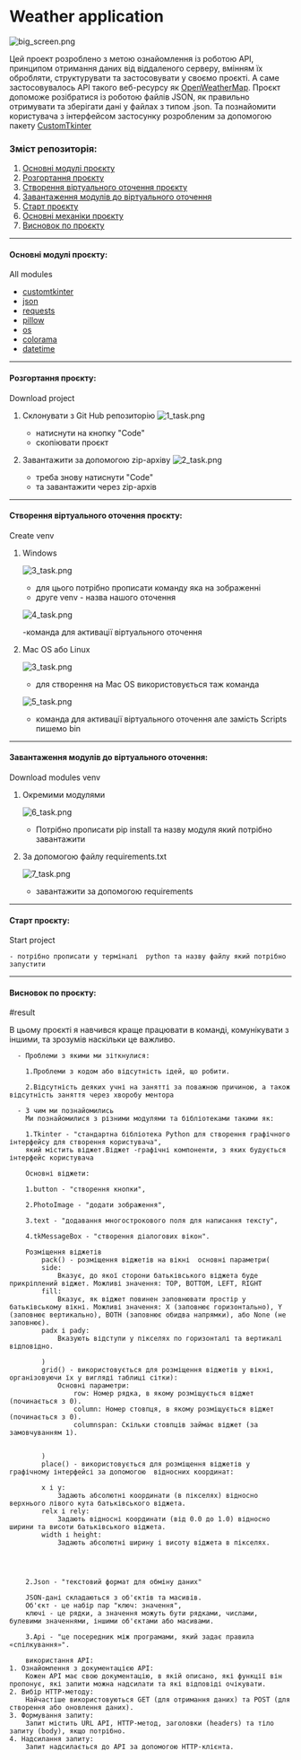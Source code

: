 # Weather application

![big_screen.png](static/icon/big_screen.png)

Цей проект розроблено з метою ознайомлення із роботою API, принципом отримання даних від віддаленого серверу, вмінням їх обробляти, структурувати та застосовувати у своємо проєкті. А саме застосовувалось API такого веб-ресурсу як [OpenWeatherMap](https://openweathermap.org). Проєкт допоможе розібратися із роботою файлів JSON, як правильно отримувати та зберігати дані у файлах з типом .json. Та познайомити користувача з інтерфейсом застосунку розробленим за допомогою пакету [CustomTkinter](https://customtkinter.tomschimansky.com)

### Зміст репозиторія:

1. [Основні модулі проєкту](#all-modules)
2. [Розгортання проєкту](#download-project)
3. [Створення віртуального оточення проєкту](#create-venv)
4. [Завантаження модулів до віртуального оточення](#download-modules-venv)
5. [Старт проєкту](#start-project)
6. [Основні механіки проєкту](#all-mechanics)
7. [Висновок по проєкту](#result) 
___
<h4 id= 'all-modules'>Основні модулі проєкту:</h4>
All modules

- [customtkinter](https://customtkinter.tomschimansky.com/)
- [json](https://docs.python.org/3/library/json.html)
- [requests](https://requests.readthedocs.io/en/latest/)
- [pillow](https://pillow.readthedocs.io/en/stable/)
- [os](https://docs.python.org/3/library/os.html)
- [colorama](https://pypi.org/project/colorama/)
- [datetime](https://docs.python.org/3/library/datetime.html)
___
<h4 id= 'download-project'>Розгортання проєкту:</h4>
Download project

1. Склонувати з Git Hub репозиторію
    ![1_task.png](images/1.png)

    - натиснути на кнопку "Code"
    - скопіювати проєкт

2. Завантажити за допомогою zip-архіву
    ![2_task.png](images/2.png)
    
    - треба знову натиснути "Code"
    - та завантажити через zip-архів
___
<h4 id= 'create-venv'>Створення віртуального оточення проєкту:</h4>
Сreate venv

1. Windows
   
   ![3_task.png](images/3.png)
   
    - для цього потрібно прописати команду яка на зображенні
    - друге venv - назва нашого оточення
    
    ![4_task.png](images/4.png)

    -команда для активації віртуального оточення

2. Mac OS або Linux
   
   ![3_task.png](images/3.png)
   - для створення на Mac OS використовується таж команда

   ![5_task.png](images/5.1.png)

    - команда для активації віртуального оточення
    але замість Scripts пишемо bin
   
___
<h4 id= 'download-modules-venv'>Завантаження модулів до віртуального оточення:</h4>
Download modules venv

1. Окремими модулями
    
    ![6_task.png](images/6.png)
 
    - Потрібно прописати pip install та назву модуля який потрібно завантажити


2. За допомогою файлу requirements.txt
    
    ![7_task.png](images/7.png)
   
    - завантажити за допомогою requirements
___
<h4 id= 'start-project'>Старт проєкту:</h4>
Start project

    - потрібно прописати у терміналі  python та назву файлу який потрібно запустити

___
<h4 id= 'result'>Висновок по проєкту:</h4>
#result

В цьому проєкті я навчився краще працювати в команді, комунікувати з іншими, та зрозумів наскільки це важливо.

      - Проблеми з якими ми зіткнулися:

        1.Проблеми з кодом або відсутність ідей, що робити.

        2.Відсутність деяких учні на занятті за поважною причиною, а також відсутність заняття через хворобу ментора

      - З чим ми познайомились
        Ми познайомилися з різними модулями та бібліотеками такими як:

        1.Tkinter - "стандартна бібліотека Python для створення графічного інтерфейсу для створення користувача",
        який містить віджет.Віджет -графічні компоненти, з яких будується інтерфейс користувача

        Основні віджети:

        1.button - "створення кнопки",

        2.PhotoImage - "додати зображення",

        3.text - "додавання многострокового поля для написання тексту",

        4.tkMessageBox - "створення діалогових вікон".

        Розміщення віджетів
            pack() - розміщення віджетів на вікні  основні параметри(
            side:
                Вказує, до якої сторони батьківського віджета буде прикріплений віджет. Можливі значення: TOP, BOTTOM, LEFT, RIGHT
            fill:
                Вказує, як віджет повинен заповнювати простір у батьківському вікні. Можливі значення: X (заповнює горизонтально), Y (заповнює вертикально), BOTH (заповнює обидва напрямки), або None (не     заповнює).
            padx і pady:
                Вказують відступи у пікселях по горизонталі та вертикалі відповідно.
            
            )
            grid() - використовується для розміщення віджетів у вікні, організовуючи їх у вигляді таблиці сітки):
                Основні параметри:
                    row: Номер рядка, в якому розміщується віджет (починається з 0).
                    column: Номер стовпця, в якому розміщується віджет (починається з 0).
                    columnspan: Скільки стовпців займає віджет (за замовчуванням 1).

            
            )
            place() - використовується для розміщення віджетів у графічному інтерфейсі за допомогою  відносних координат:

            x і y:    
                Задають абсолютні координати (в пікселях) відносно верхнього лівого кута батьківського віджета.
            relx і rely:
                Задають відносні координати (від 0.0 до 1.0) відносно ширини та висоти батьківського віджета.
            width і height:
                Задають абсолютні ширину і висоту віджета в пікселях.
            
        
        

        2.Json - "текстовий формат для обміну даних"

        JSON-дані складаються з об'єктів та масивів.
        Об'єкт - це набір пар "ключ: значення", 
        ключі - це рядки, а значення можуть бути рядками, числами, булевими значеннями, іншими об'єктами або масивами. 
        
        3.Api - "це посередник між програмами, який задає правила «спілкування»".

        використання API:
    1. Ознайомлення з документацією API:
        Кожен API має свою документацію, в якій описано, які функції він пропонує, які запити можна надсилати та які відповіді очікувати. 
    2. Вибір HTTP-методу:
        Найчастіше використовуються GET (для отримання даних) та POST (для створення або оновлення даних). 
    3. Формування запиту:
        Запит містить URL API, HTTP-метод, заголовки (headers) та тіло запиту (body), якщо потрібно. 
    4. Надсилання запиту:
        Запит надсилається до API за допомогою HTTP-клієнта. 






 

 
